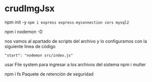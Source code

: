 # crudImgJsx

npm init -y
`npm i express express-myconnection cors mysql2`

npm i nodemon -D

nos vamos al apartado de scripts del archivo y lo configuramos con la siguiente linea de código

`"start": "nodemon src/index.js"`

usar File system para ingresar a los archivos del sistema
npm i multer


npm i fs
Paquete de retención de seguridad